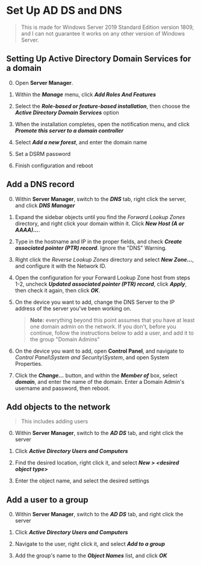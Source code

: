 # Set Up AD DS and DNS

> This is made for Windows Server 2019 Standard Edition version 1809, and I can not guarantee it works on any other version of Windows Server.

## Setting Up Active Directory Domain Services for a domain

0. Open **Server Manager**.

1. Within the ***Manage*** menu, click ***Add Roles And Features***

2. Select the ***Role-based or feature-based installation***, then choose the ***Active Directory Domain Services*** option

3. When the installation completes, open the notification menu, and click ***Promote this server to a domain controller***

4. Select ***Add a new forest***, and enter the domain name

5. Set a DSRM password

6. Finish configuration and reboot

## Add a DNS record

0. Within **Server Manager**, switch to the ***DNS*** tab, right click the server, and click ***DNS Manager***

1. Expand the sidebar objects until you find the *Forward Lookup Zones* directory, and right click your domain within it. Click ***New Host (A or AAAA)...***.

2. Type in the hostname and IP in the proper fields, and check ***Create associated pointer (PTR) record***. Ignore the "DNS" Warning.

3. Right click the *Reverse Lookup Zones* directory and select ***New Zone...***, and configure it with the Network ID.

4. Open the configuration for your Forward Lookup Zone host from steps 1-2, uncheck ***Updated associated pointer (PTR) record***, click ***Apply***, then check it again, then click ***OK***.

5. On the device you want to add, change the DNS Server to the IP address of the server you've been working on.

   > **Note:** everything beyond this point assumes that you have at least one domain admin on the network. If you don't, before you continue, follow the instructions below to add a user, and add it to the group "Domain Admins"

6. On the device you want to add, open **Control Panel**, and navigate to *Control Panel\System and Security\System*, and open System Properties. 

7. Click the ***Change...*** button, and within the ***Member of*** box, select ***domain***, and enter the name of the domain. Enter a Domain Admin's username and password, then reboot.

## Add objects to the network

> This includes adding users

0. Within **Server Manager**, switch to the ***AD DS*** tab, and right click the server

1. Click ***Active Directory Users and Computers***

2. Find the desired location, right click it, and select ***New > \<desired object type>***

3. Enter the object name, and select the desired settings

## Add a user to a group

0. Within **Server Manager**, switch to the ***AD DS*** tab, and right click the server

1. Click ***Active Directory Users and Computers***

2. Navigate to the user, right click it, and select ***Add to a group***

3. Add the group's name to the ***Object Names*** list, and click ***OK***
